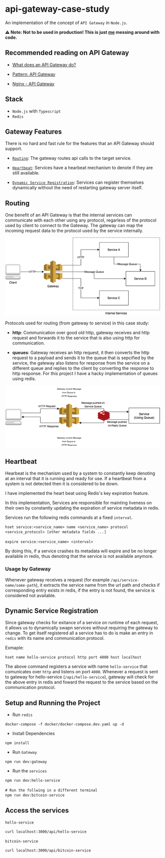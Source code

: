 # api-gateway-case-study

An implementation of the concept of `API Gateway` in `Node.js`.

**⚠️ Note: Not to be used in production! This is just [me](https://github.com/gurleensethi) messing around with code.**

## Recommended reading on API Gateway

- [What does an API Gateway do?](https://www.redhat.com/en/topics/api/what-does-an-api-gateway-do)

- [Pattern: API Gateway](https://microservices.io/patterns/apigateway.html)

- [Nginx - API Gateway](https://www.nginx.com/learn/api-gateway/)

## Stack

- `Node.js` with `Typescript`
- `Redis`

## Gateway Features

There is no hard and fast rule for the features that an API Gateway should support.

- [`Routing`](#routing): The gateway routes api calls to the target service.

- [`Heartbeat`](#heartbeat): Services have a hearbeat mechanism to denote if they are still available.

- [`Dynamic Service Registration`](#dynamic-service-registration): Services can register themselves dynamically without the need of restarting gateway server itself.

## Routing

One benefit of an API Gateway is that the internal services can communicate with each other using any protocol, regarless of the protocol used by client to connect to the Gateway. The gateway can map the incoming request data to the protocol used by the service internally.

![gateway_communication_protocol](https://raw.githubusercontent.com/gurleensethi/api-gateway-case-study/main/images/gateway_communication_protocol.png)

Protocols used for routing (from gateway to service) in this case study:

- **http**: Communication over good old http, gateway receives and http request and forwards it to the service that is also using http for communication.

- **queues**: Gateway receives an http request, it then converts the http request to a payload and sends it to the queue that is sepcified by the service, the gateway also listens for response from the service on a different queue and replies to the client by converting the response to http response. For this project I have a hacky implementation of queues using redis.

![gateway_queue](https://raw.githubusercontent.com/gurleensethi/api-gateway-case-study/main/images/gateway_queue.png)

## Heartbeat

Hearbeat is the mechanism used by a system to constantly keep denoting at an interval that it is running and ready for use. If a heartbeat from a system is not detected then it is considered to be down.

I have implemented the heart beat using Redis's key expiration feature.

In this implementation, Services are responsible for mainting liveness on their own by constantly updating the expiration of service metadata in redis.

Services run the following redis commands at a fixed `interval`.

```redis
hset service:<service_name> name <service_name> protocol <service_protocol> [other metadata fields ...]

expire service:<service_name> <interval>
```

By doing this, if a service crashes its metadata will expire and be no longer available in redis, thus denoting that the service is not available anymore.

### Usage by Gateway

Whenever gateway receives a request (for example `/api/service-name/some-path`), it extracts the service name from the url path and checks if corresponding entry exists in redis, if the entry is not found, the service is considered not available.

## Dynamic Service Registration

Since gateway checks for exitance of a service on runtime of each request, it allows us to dynamically swapn services without requiring the gateway to change. To get itself registered all a service has to do is make an entry in `redis` with its name and communication protocol.

Exmaple:

```
hset name hello-service protocol http port 4000 host localhost
```

The above command registers a service with name `hello-service` that comunicates over `http` and listens on port `4000`. Whenever a request is sent to gateway for hello-service (`/api/hello-service`), gateway will check for the above entry in redis and foward the request to the service based on the communication protocol.

## Setup and Running the Project

- Run `redis`

```
docker-compose -f docker/docker-compose.dev.yaml up -d
```

- Install Dependencies

```
npm install
```

- Run `Gateway`

```
npm run dev:gateway
```

- Run the `services`

```
npm run dev:hello-service

# Run the follwing in a different terminal
npm run dev:bitcoin-service
```

## Access the services

`hello-service`

```
curl localhost:3000/api/hello-service
```

`bitcoin-service`

```
curl localhost:3000/api/bitcoin-service
```
